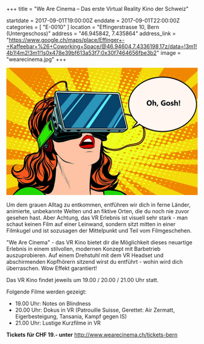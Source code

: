+++
title = "We Are Cinema – Das erste Virtual Reality Kino der Schweiz"

startdate = 2017-09-01T19:00:00Z
enddate = 2017-09-01T22:00:00Z
categories = [ "E-0010" ]
location = "Effingerstrasse 10, Bern (Untergeschoss)"
address = "46.945842, 7.435864"
address_link = "https://www.google.ch/maps/place/Effinger+-+Kaffeebar+%26+Coworking+Space/@46.94604,7.4336198,17z/data=!3m1!4b1!4m2!3m1!1s0x478e39bf613a53f7:0x30f7464656fbe3b2"
image = "wearecinema.jpg"
+++

![WeAreCinema](wearecinema.jpg)

Um dem grauen Alltag zu entkommen, entführen wir dich in ferne Länder, animierte, unbekannte Welten und an fiktive Orten, die du noch nie zuvor gesehen hast. Aber Achtung, das VR Erlebnis ist visuell sehr stark - man schaut keinen Film auf einer Leinwand, sondern sitzt mitten in einer Filmkugel und ist sozusagen der Mittelpunkt und Teil vom Filmgeschehen.

"We Are Cinema" - das VR Kino bietet dir die Möglichkeit dieses neuartige Erlebnis in einem stilvollen, modernen Konzept mit Barbetrieb auszuprobieren. Auf einem Drehstuhl mit dem VR Headset und abschirmenden Kopfhörern sitzend wirst du entführt - wohin wird dich überraschen. Wow Effekt garantiert!

Das VR Kino findet jeweils um 19.00 / 20.00 / 21.00 Uhr statt.

Folgende Filme werden gezeigt:

* 19.00 Uhr: Notes on Blindness
* 20.00 Uhr: Dokus in VR (Patrouille Suisse, Gerettet: Air Zermatt, Eigerbesteigung, Tansania, Kampf gegen IS)
* 21.00 Uhr: Lustige Kurzfilme in VR

**Tickets für CHF 19.- unter** http://www.wearecinema.ch/tickets-bern
